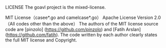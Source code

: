 LICENSE
The goavl project is the mixed-license.

MIT License（casee*.go and camelcase*.go）
Apache License Version 2.0（All codes other than the above）
The authors of the MIT license source code are [pinzolo] (https://github.com/pinzolo) and [Fatih Arslan] (https://github.com/fatih). The code written by each author clearly states the full MIT license and Copyright.